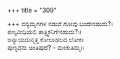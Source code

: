 +++
title = "309"

+++
ವನ್ಯಮೃಗಗಳ ನಡುವೆ ಗೋವು ಬಂದೇನಹುದು?।  
ಪಣ್ಯವೀಧಿಯಲಿ ತಾತ್ತ್ವಿಕನಿಗೇನಹುದು?॥  
ಅನ್ಯಾಯದುನ್ಮತ್ತ ಕೋಲಾಹಲದ ಲೋಕ।  
ಪುಣ್ಯವನು ಚಿಂತಿಪುದೆ? - ಮಂಕುತಿಮ್ಮ॥  

